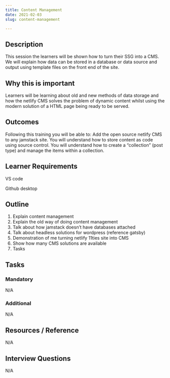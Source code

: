 ```yaml
---
title: Content Management
date: 2021-02-03
slug: content-management

---
```

## **Description**

This session the learners will be shown how to turn their SSG into a CMS. We will explain how data can be stored in a database or data source and output using template files on the front end of the site.

## **Why this is important**

Learners will be learning about old and new methods of data storage and how the netlify CMS solves the problem of dynamic content whilst using the modern solution of a HTML page being ready to be served.

## **Outcomes**

Following this training you will be able to: Add the open source netlify CMS to any jamstack site. You will understand how to store content as code using source control. You will understand how to create a “collection” (post type) and manage the items within a collection.

## **Learner Requirements**

VS code

Github desktop

## **Outline**

1. Explain content management
2. Explain the old way of doing content management
3. Talk about how jamstack doesn’t have databases attached
4. Talk about headless solutions for wordpress (reference gatsby)
5. Demonstration of me turning netlify 11ties site into CMS
6. Show how many CMS solutions are available
7. Tasks

## **Tasks**

### **Mandatory**

N/A

### **Additional**

N/A

## **Resources / Reference**

N/A

## **Interview Questions**

N/A